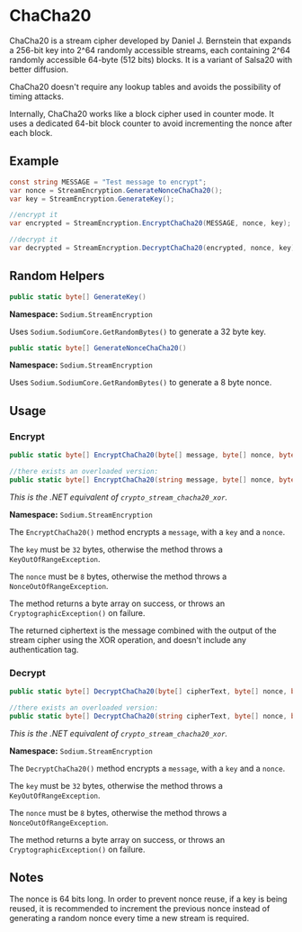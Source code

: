 # ChaCha20

ChaCha20 is a stream cipher developed by Daniel J. Bernstein that expands a 256-bit key into 2^64 randomly accessible streams, each containing 2^64 randomly accessible 64-byte (512 bits) blocks. It is a variant of Salsa20 with better diffusion.

ChaCha20 doesn't require any lookup tables and avoids the possibility of timing attacks.

Internally, ChaCha20 works like a block cipher used in counter mode. It uses a dedicated 64-bit block counter to avoid incrementing the nonce after each block.

## Example

```csharp
const string MESSAGE = "Test message to encrypt";
var nonce = StreamEncryption.GenerateNonceChaCha20();
var key = StreamEncryption.GenerateKey();

//encrypt it
var encrypted = StreamEncryption.EncryptChaCha20(MESSAGE, nonce, key);

//decrypt it
var decrypted = StreamEncryption.DecryptChaCha20(encrypted, nonce, key);
```

## Random Helpers

```csharp
public static byte[] GenerateKey()
```
**Namespace:** `Sodium.StreamEncryption`

Uses `Sodium.SodiumCore.GetRandomBytes()` to generate a 32 byte key.

```csharp
public static byte[] GenerateNonceChaCha20()
```
**Namespace:** `Sodium.StreamEncryption`

Uses `Sodium.SodiumCore.GetRandomBytes()` to generate a 8 byte nonce.

## Usage

### Encrypt

```csharp
public static byte[] EncryptChaCha20(byte[] message, byte[] nonce, byte[] key)

//there exists an overloaded version:
public static byte[] EncryptChaCha20(string message, byte[] nonce, byte[] key)
```
*This is the .NET equivalent of `crypto_stream_chacha20_xor`.*

**Namespace:** `Sodium.StreamEncryption`

The `EncryptChaCha20()` method encrypts a `message`, with a `key` and a `nonce`.

The `key` must be `32` bytes, otherwise the method throws a `KeyOutOfRangeException`.

The `nonce` must be `8` bytes, otherwise the method throws a `NonceOutOfRangeException`.

The method returns a byte array on success, or throws an `CryptographicException()` on failure.

The returned ciphertext is the message combined with the output of the stream cipher using the XOR operation, and doesn't include any authentication tag.

### Decrypt

```csharp
public static byte[] DecryptChaCha20(byte[] cipherText, byte[] nonce, byte[] key)

//there exists an overloaded version:
public static byte[] DecryptChaCha20(string cipherText, byte[] nonce, byte[] key)
```
*This is the .NET equivalent of `crypto_stream_chacha20_xor`.*

**Namespace:** `Sodium.StreamEncryption`

The `DecryptChaCha20()` method encrypts a `message`, with a `key` and a `nonce`.

The `key` must be `32` bytes, otherwise the method throws a `KeyOutOfRangeException`.

The `nonce` must be `8` bytes, otherwise the method throws a `NonceOutOfRangeException`.

The method returns a byte array on success, or throws an `CryptographicException()` on failure.

## Notes

The nonce is 64 bits long. In order to prevent nonce reuse, if a key is being reused, it is recommended to increment the previous nonce instead of generating a random nonce every time a new stream is required.

